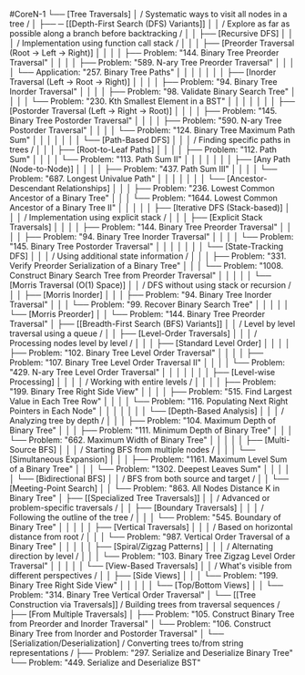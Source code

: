 #CoreN-1
└── [Tree Traversals]
    │   / Systematic ways to visit all nodes in a tree /
    │
    ├── ─ [[Depth-First Search (DFS) Variants]]
    │   │   / Explore as far as possible along a branch before backtracking /
    │   │   ├── [Recursive DFS]
    │   │   │   / Implementation using function call stack /
    │   │   │   ├── [Preorder Traversal (Root → Left → Right)]
    │   │   │   │   ├── Problem: "144. Binary Tree Preorder Traversal"
    │   │   │   │   ├── Problem: "589. N-ary Tree Preorder Traversal"
    │   │   │   │   └── Application: "257. Binary Tree Paths"
    │   │   │   │
    │   │   │   ├── [Inorder Traversal (Left → Root → Right)]
    │   │   │   │   ├── Problem: "94. Binary Tree Inorder Traversal"
    │   │   │   │   ├── Problem: "98. Validate Binary Search Tree"
    │   │   │   │   └── Problem: "230. Kth Smallest Element in a BST"
    │   │   │   │
    │   │   │   ├── [Postorder Traversal (Left → Right → Root)]
    │   │   │   │   ├── Problem: "145. Binary Tree Postorder Traversal"
    │   │   │   │   ├── Problem: "590. N-ary Tree Postorder Traversal"
    │   │   │   │   └── Problem: "124. Binary Tree Maximum Path Sum"
    │   │   │   │
    │   │   │   └── [Path-Based DFS]
    │   │   │       / Finding specific paths in trees /
    │   │   │       ├── [Root-to-Leaf Paths]
    │   │   │       │   ├── Problem: "112. Path Sum"
    │   │   │       │   └── Problem: "113. Path Sum II"
    │   │   │       │
    │   │   │       ├── [Any Path (Node-to-Node)]
    │   │   │       │   ├── Problem: "437. Path Sum III"
    │   │   │       │   └── Problem: "687. Longest Univalue Path"
    │   │   │       │
    │   │   │       └── [Ancestor-Descendant Relationships]
    │   │   │           ├── Problem: "236. Lowest Common Ancestor of a Binary Tree"
    │   │   │           └── Problem: "1644. Lowest Common Ancestor of a Binary Tree II"
    │   │   │
    │   │   ├── [Iterative DFS (Stack-based)]
    │   │   │   / Implementation using explicit stack /
    │   │   │   ├── [Explicit Stack Traversals]
    │   │   │   │   ├── Problem: "144. Binary Tree Preorder Traversal"
    │   │   │   │   ├── Problem: "94. Binary Tree Inorder Traversal"
    │   │   │   │   └── Problem: "145. Binary Tree Postorder Traversal"
    │   │   │   │
    │   │   │   └── [State-Tracking DFS]
    │   │   │       / Using additional state information /
    │   │   │       ├── Problem: "331. Verify Preorder Serialization of a Binary Tree"
    │   │   │       └── Problem: "1008. Construct Binary Search Tree from Preorder Traversal"
    │   │   │
    │   │   └── [Morris Traversal (O(1) Space)]
    │   │       / DFS without using stack or recursion /
    │   │       ├── [Morris Inorder]
    │   │       │   ├── Problem: "94. Binary Tree Inorder Traversal"
    │   │       │   └── Problem: "99. Recover Binary Search Tree"
    │   │       │
    │   │       └── [Morris Preorder]
    │   │           └── Problem: "144. Binary Tree Preorder Traversal"
    │
    ├── [[Breadth-First Search (BFS) Variants]]
    │   │   / Level by level traversal using a queue /
    │   │   ├── [Level-Order Traversals]
    │   │   │   / Processing nodes level by level /
    │   │   │   ├── [Standard Level Order]
    │   │   │   │   ├── Problem: "102. Binary Tree Level Order Traversal"
    │   │   │   │   ├── Problem: "107. Binary Tree Level Order Traversal II"
    │   │   │   │   └── Problem: "429. N-ary Tree Level Order Traversal"
    │   │   │   │
    │   │   │   ├── [Level-wise Processing]
    │   │   │   │   / Working with entire levels /
    │   │   │   │   ├── Problem: "199. Binary Tree Right Side View"
    │   │   │   │   ├── Problem: "515. Find Largest Value in Each Tree Row"
    │   │   │   │   └── Problem: "116. Populating Next Right Pointers in Each Node"
    │   │   │   │
    │   │   │   └── [Depth-Based Analysis]
    │   │   │       / Analyzing tree by depth /
    │   │   │       ├── Problem: "104. Maximum Depth of Binary Tree"
    │   │   │       ├── Problem: "111. Minimum Depth of Binary Tree"
    │   │   │       └── Problem: "662. Maximum Width of Binary Tree"
    │   │   │
    │   │   ├── [Multi-Source BFS]
    │   │   │   / Starting BFS from multiple nodes /
    │   │   │   └── [Simultaneous Expansion]
    │   │   │       ├── Problem: "1161. Maximum Level Sum of a Binary Tree"
    │   │   │       └── Problem: "1302. Deepest Leaves Sum"
    │   │   │
    │   │   └── [Bidirectional BFS]
    │   │       / BFS from both source and target /
    │   │       └── [Meeting-Point Search]
    │   │           └── Problem: "863. All Nodes Distance K in Binary Tree"
    │
    ├── [[Specialized Tree Traversals]]
    │   │   / Advanced or problem-specific traversals /
    │   │   ├── [Boundary Traversals]
    │   │   │   / Following the outline of the tree /
    │   │   │   └── Problem: "545. Boundary of Binary Tree"
    │   │   │
    │   │   ├── [Vertical Traversals]
    │   │   │   / Based on horizontal distance from root /
    │   │   │   └── Problem: "987. Vertical Order Traversal of a Binary Tree"
    │   │   │
    │   │   ├── [Spiral/Zigzag Patterns]
    │   │   │   / Alternating direction by level /
    │   │   │   └── Problem: "103. Binary Tree Zigzag Level Order Traversal"
    │   │   │
    │   │   └── [View-Based Traversals]
    │   │       / What's visible from different perspectives /
    │   │       ├── [Side Views]
    │   │       │   └── Problem: "199. Binary Tree Right Side View"
    │   │       │
    │   │       └── [Top/Bottom Views]
    │   │           └── Problem: "314. Binary Tree Vertical Order Traversal"
    │
    └── [[Tree Construction via Traversals]]
        / Building trees from traversal sequences /
        ├── [From Multiple Traversals]
        │   ├── Problem: "105. Construct Binary Tree from Preorder and Inorder Traversal"
        │   └── Problem: "106. Construct Binary Tree from Inorder and Postorder Traversal"
        │
        └── [Serialization/Deserialization]
            / Converting trees to/from string representations /
            ├── Problem: "297. Serialize and Deserialize Binary Tree"
            └── Problem: "449. Serialize and Deserialize BST"